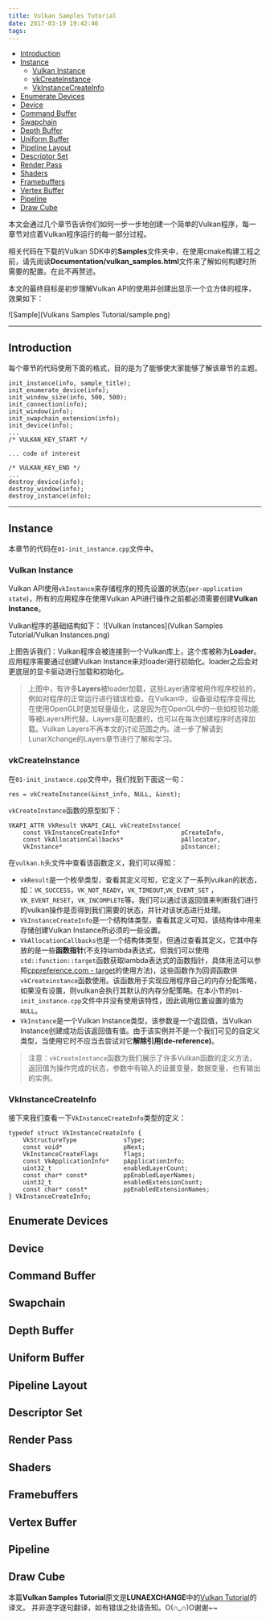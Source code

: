 ```yaml
---
title: Vulkan Samples Tutorial
date: 2017-03-19 19:42:46
tags:
---
```


<!-- TOC -->

- [Introduction](#introduction)
- [Instance](#instance)
    - [Vulkan Instance](#vulkan-instance)
    - [vkCreateInstance](#vkcreateinstance)
    - [VkInstanceCreateInfo](#vkinstancecreateinfo)
- [Enumerate Devices](#enumerate-devices)
- [Device](#device)
- [Command Buffer](#command-buffer)
- [Swapchain](#swapchain)
- [Depth Buffer](#depth-buffer)
- [Uniform Buffer](#uniform-buffer)
- [Pipeline Layout](#pipeline-layout)
- [Descriptor Set](#descriptor-set)
- [Render Pass](#render-pass)
- [Shaders](#shaders)
- [Framebuffers](#framebuffers)
- [Vertex Buffer](#vertex-buffer)
- [Pipeline](#pipeline)
- [Draw Cube](#draw-cube)

<!-- /TOC -->

本文会通过几个章节告诉你们如何一步一步地创建一个简单的Vulkan程序，每一章节对应着Vulkan程序运行的每一部分过程。

相关代码在下载的Vulkan SDK中的**Samples**文件夹中，在使用cmake构建工程之前，请先阅读**Documentation/vulkan_samples.html**文件来了解如何构建时所需要的配置。在此不再赘述。

本文的最终目标是初步理解Vulkan API的使用并创建出显示一个立方体的程序，效果如下：

![Sample](Vulkans Samples Tutorial/sample.png)

---

## Introduction

每个章节的代码使用下面的格式，目的是为了能够使大家能够了解该章节的主题。
```
init_instance(info, sample_title);
init_enumerate_device(info);
init_window_size(info, 500, 500);
init_connection(info);
init_window(info);
init_swapchain_extension(info);
init_device(info);
...
/* VULKAN_KEY_START */

... code of interest

/* VULKAN_KEY_END */
...
destroy_device(info);
destroy_window(info);
destroy_instance(info);
```
---

## Instance

本章节的代码在`01-init_instance.cpp`文件中。

### Vulkan Instance

Vulkan API使用`vkInstance`来存储程序的预先设置的状态(`per-application state`)，所有的应用程序在使用Vulkan API进行操作之前都必须需要创建**Vulkan Instance**。

Vulkan程序的基础结构如下：
![Vulkan Instances](Vulkan Samples Tutorial/Vulkan Instances.png)

上图告诉我们：Vulkan程序会被连接到一个Vulkan库上，这个库被称为**Loader**。应用程序需要通过创建Vulkan Instance来对loader进行初始化。loader之后会对更底层的显卡驱动进行加载和初始化。

> 上图中，有许多**Layers**被loader加载，这些Layer通常被用作程序校验的，例如对程序的正常运行进行错误检查。在Vulkan中，设备驱动程序变得比在使用OpenGL时更加轻量级化，这是因为在OpenGL中的一些如校验功能等被Layers所代替。Layers是可配置的，也可以在每次创建程序时选择加载。Vulkan Layers不再本文的讨论范围之内。进一步了解请到LunarXchange的Layers章节进行了解和学习。

### vkCreateInstance

在`01-init_instance.cpp`文件中，我们找到下面这一句：
```
res = vkCreateInstance(&inst_info, NULL, &inst);
```
`vkCreateInstance`函数的原型如下：
```
VKAPI_ATTR VkResult VKAPI_CALL vkCreateInstance(
    const VkInstanceCreateInfo*                 pCreateInfo,
    const VkAllocationCallbacks*                pAllocator,
    VkInstance*                                 pInstance);
```
在`vulkan.h`头文件中查看该函数定义，我们可以得知：
+ `vkResult`是一个枚举类型，查看其定义可知，它定义了一系列vulkan的状态，如：`VK_SUCCESS`，`VK_NOT_READY`，`VK_TIMEOUT`,`VK_EVENT_SET` ，`VK_EVENT_RESET`，`VK_INCOMPLETE`等。我们可以通过该返回值来判断我们进行的vulkan操作是否得到我们需要的状态，并针对该状态进行处理。
+ `VkInstanceCreateInfo`是一个结构体类型，查看其定义可知，该结构体中用来存储创建Vulkan Instance所必须的一些设置。
+ `VkAllocationCallbacks`也是一个结构体类型，但通过查看其定义，它其中存放的是一些**函数指针**(不支持lambda表达式，但我们可以使用`std::function::target`函数获取lambda表达式的函数指针，具体用法可以参照[cppreference.com - target](http://en.cppreference.com/w/cpp/utility/functional/function/target)的使用方法)，这些函数作为回调函数供`vkCreateinstance`函数使用。该函数用于实现应用程序自己的内存分配策略，如果没有设置，则vulkan会执行其默认的内存分配策略。在本小节的`01-init_instance.cpp`文件中并没有使用该特性，因此调用位置设置的值为`NULL`。
+ `VkInstance`是一个Vulkan Instance类型，该参数是一个返回值，当Vulkan Instance创建成功后该返回值有值。由于该实例并不是一个我们可见的自定义类型，当使用它时不应当去尝试对它**解除引用(de-reference)**。

> 注意：`vkCreateInstance`函数为我们展示了许多Vulkan函数的定义方法，返回值为操作完成的状态，参数中有输入的设置变量，数据变量，也有输出的实例。

### VkInstanceCreateInfo

接下来我们查看一下`VkInstanceCreateInfo`类型的定义：
```
typedef struct VkInstanceCreateInfo {
    VkStructureType             sType;
    const void*                 pNext;
    VkInstanceCreateFlags       flags;
    const VkApplicationInfo*    pApplicationInfo;
    uint32_t                    enabledLayerCount;
    const char* const*          ppEnabledLayerNames;
    uint32_t                    enabledExtensionCount;
    const char* const*          ppEnabledExtensionNames;
} VkInstanceCreateInfo;
```




















## Enumerate Devices

## Device

## Command Buffer

## Swapchain

## Depth Buffer

## Uniform Buffer

## Pipeline Layout

## Descriptor Set

## Render Pass

## Shaders

## Framebuffers

## Vertex Buffer

## Pipeline

## Draw Cube












































本篇**Vulkan Samples Tutorial**原文是**LUNAEXCHANGE**中的[Vulkan Tutorial](https://vulkan.lunarg.com/doc/sdk/1.0.42.1/windows/tutorial/html/index.html)的译文。
并非逐字逐句翻译，如有错误之处请告知。O(∩_∩)O谢谢~~



